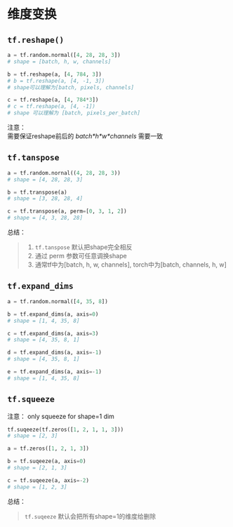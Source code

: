 # 维度变换
## `tf.reshape()`
```python
a = tf.random.normal([4, 28, 28, 3])
# shape = [batch, h, w, channels]

b = tf.reshape(a, [4, 784, 3])
# b = tf.reshape(a, [4, -1, 3])
# shape可以理解为[batch, pixels, channels]

c = tf.reshape(a, [4, 784*3])
# c = tf.reshape(a, [4, -1])
# shape 可以理解为 [batch, pixels_per_batch]
```
注意：  
需要保证reshape前后的 *batch\*h\*w\*channels* 需要一致

## `tf.tanspose`
```python
a = tf.random.nornal((4, 28, 28, 3))
# shape = [4, 28, 28, 3]

b = tf.transpose(a)
# shape = [3, 28, 28, 4]

c = tf.transpose(a, perm=[0, 3, 1, 2])
# shape = [4, 3, 28, 28]
```
总结：  
>1. `tf.tanspose` 默认把shape完全相反
>2. 通过 perm 参数可任意调换shape
>3. 通常tf中为[batch, h, w, channels], torch中为[batch, channels, h, w]

## `tf.expand_dims`
```python
a = tf.random.normal([4, 35, 8])

b = tf.expand_dims(a, axis=0)
# shape = [1, 4, 35, 8]

c = tf.expand_dims(a, axis=3)
# shape = [4, 35, 8, 1]

d = tf.expand_dims(a, axis=-1)
# shape = [4, 35, 8, 1]

e = tf.expand_dims(a, axis=-1)
# shape = [1, 4, 35, 8]
```

## `tf.squeeze`
注意： only squeeze for shape=1 dim
```python
tf.suqeeze(tf.zeros([1, 2, 1, 1, 3]))
# shape = [2, 3]

a = tf.zeros([1, 2, 1, 3])

b = tf.suqeeze(a, axis=0)
# shape = [2, 1, 3]

c = tf.suqeeze(a, axis=-2)
# shape = [1, 2, 3]
```
总结：  
> `tf.suqeeze` 默认会把所有shape=1的维度给删除

